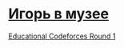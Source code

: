 # [Игорь в музее](http://codeforces.com/problemset/problem/598/D)

[Educational Codeforces Round 1](http://codeforces.com/contest/598)
